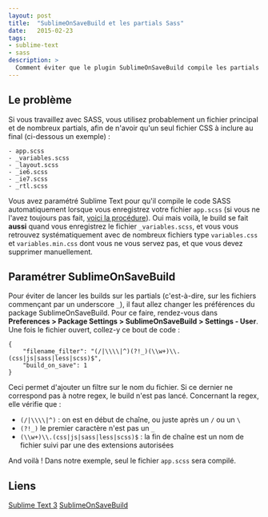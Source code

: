 ```yaml
---
layout: post
title:  "SublimeOnSaveBuild et les partials Sass"
date:   2015-02-23
tags:
- sublime-text
- sass
description: >
  Comment éviter que le plugin SublimeOnSaveBuild compile les partials SASS (ou LESS) ?
---
```


## Le problème

Si vous travaillez avec SASS, vous utilisez probablement un fichier principal et de nombreux partials, afin de n'avoir qu'un seul fichier CSS à inclure au final (ci-dessous un exemple) :

	- app.scss
	- _variables.scss
	- _layout.scss
	- _ie6.scss
	- _ie7.scss
	- _rtl.scss

Vous avez paramétré Sublime Text pour qu'il compile le code SASS automatiquement lorsque vous enregistrez votre fichier `app.scss` (si vous ne l'avez toujours pas fait, [voici la procédure](https://blog.smarchal.com/guide-installation-sass-avec-sublime-text-3)). Oui mais voilà, le build se fait **aussi** quand vous enregistrez le fichier `_variables.scss`, et vous vous retrouvez systématiquement avec de nombreux fichiers type `variables.css` et `variables.min.css` dont vous ne vous servez pas, et que vous devez supprimer manuellement.

## Paramétrer SublimeOnSaveBuild

Pour éviter de lancer les builds sur les partials (c'est-à-dire, sur les fichiers commençant par un underscore `_`), il faut allez changer les préférences du package SublimeOnSaveBuild.
Pour ce faire, rendez-vous dans **Preferences > Package Settings > SublimeOnSaveBuild > Settings - User**. Une fois le fichier ouvert, collez-y ce bout de code :

	{
		"filename_filter": "(/|\\\\|^)(?!_)(\\w+)\\.(css|js|sass|less|scss)$",
		"build_on_save": 1
	}

Ceci permet d'ajouter un filtre sur le nom du fichier. Si ce dernier ne correspond pas à notre regex, le build n'est pas lancé. Concernant la regex, elle vérifie que :

- `(/|\\\\|^)` : on est en début de chaîne, ou juste après un `/` ou un `\`
- `(?!_)` le premier caractère n'est pas un `_`
- `(\\w+)\\.(css|js|sass|less|scss)$` : la fin de chaîne est un nom de fichier suivi par une des extensions autorisées

And voilà !
Dans notre exemple, seul le fichier `app.scss` sera compilé.

## Liens
[Sublime Text 3](http://www.sublimetext.com/3)
[SublimeOnSaveBuild](https://sublime.wbond.net/packages/SublimeOnSaveBuild)